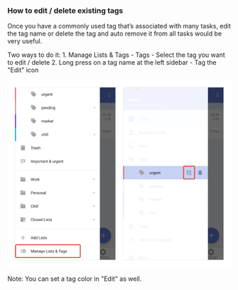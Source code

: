 ### How to edit / delete existing tags

Once you have a commonly used tag that’s associated with many tasks, edit the tag name or delete the tag and auto remove it from all tasks would be very useful.

Two ways to do it: 1. Manage Lists & Tags - Tags - Select the tag you want to edit / delete 2. Long press on a tag name at the left sidebar - Tag the "Edit" icon

![andneweditatg1](../../images/ticktick-android-app/tags/andnewedittag1.jpg)

Note: You can set a tag color in "Edit" as well.

